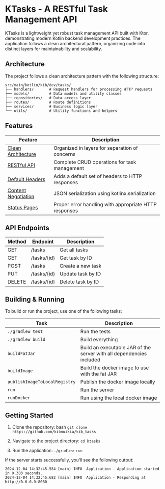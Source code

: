 # KTasks - A RESTful Task Management API

KTasks is a lightweight yet robust task management API built with Ktor, demonstrating modern Kotlin backend development practices. The application follows a clean architectural pattern, organizing code into distinct layers for maintainability and scalability.

## Architecture

The project follows a clean architecture pattern with the following structure:
```
src/main/kotlin/kib/dev/tasks/
├── handlers/       # Request handlers for processing HTTP requests
├── models/         # Data models and utility classes
├── repositories/   # Data access layer
├── routes/         # Route definitions
├── services/       # Business logic layer
└── utils/          # Utility functions and helpers
```

## Features

| Feature                                                                                            | Description                                           |
|----------------------------------------------------------------------------------------------------|-------------------------------------------------------|
| [Clean Architecture](https://blog.cleancoder.com/uncle-bob/2012/08/13/the-clean-architecture.html) | Organized in layers for separation of concerns        |
| [RESTful API](https://ktor.io/docs/routing-in-ktor.html)                                           | Complete CRUD operations for task management          |
| [Default Headers](https://ktor.io/docs/default-headers.html)                                       | Adds a default set of headers to HTTP responses       |
| [Content Negotiation](https://ktor.io/docs/serialization.html)                                     | JSON serialization using kotlinx.serialization        |
| [Status Pages](https://ktor.io/docs/status-pages.html)                                             | Proper error handling with appropriate HTTP responses |

## API Endpoints

| Method | Endpoint     | Description         |
|--------|--------------|---------------------|
| GET    | /tasks       | Get all tasks       |
| GET    | /tasks/{id}  | Get task by ID      |
| POST   | /tasks       | Create a new task   |
| PUT    | /tasks/{id}  | Update task by ID   |
| DELETE | /tasks/{id}  | Delete task by ID   |


## Building & Running

To build or run the project, use one of the following tasks:

| Task                          | Description                                                          |
|-------------------------------|----------------------------------------------------------------------|
| `./gradlew test`              | Run the tests                                                        |
| `./gradlew build`             | Build everything                                                     |
| `buildFatJar`                 | Build an executable JAR of the server with all dependencies included |
| `buildImage`                  | Build the docker image to use with the fat JAR                       |
| `publishImageToLocalRegistry` | Publish the docker image locally                                     |
| `run`                         | Run the server                                                       |
| `runDocker`                   | Run using the local docker image                                     |

## Getting Started

1. Clone the repository: bash `git clone https://github.com/kibmuikia/kib_tasks`

2. Navigate to the project directory: `cd ktasks`

3. Run the application: `./gradlew run`


If the server starts successfully, you'll see the following output:

```
2024-12-04 14:32:45.584 [main] INFO  Application - Application started in 0.303 seconds.
2024-12-04 14:32:45.682 [main] INFO  Application - Responding at http://0.0.0.0:8080
```

